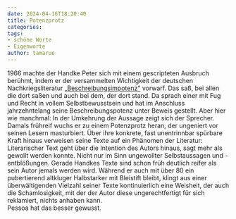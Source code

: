 ```yaml
---
date: 2024-04-16T18:20:40
title: Potenzprotz
categories:   
tags: 
- schöne Worte  
- Eigenworte
author: tamarue
---
```


1966 machte der Handke Peter sich mit einem gescripteten Ausbruch berühmt, indem er der versammelten Wichtigkeit der deutschen Nachkriegsliteratur [„Beschreibungsimpotenz"](https://peter-handke.de/kosmos/beschreibungsimpotenz/) vorwarf. Das saß, bei allen die dort saßen und auch bei dem, der dort stand. Da sprach einer mit Fug und Recht in vollem Selbstbewusstsein und hat im Anschluss jahrzehntelang seine Beschreibungspotenz unter Beweis gestellt. Aber hier wie manchmal: In der Umkehrung der Aussage zeigt sich der Sprecher.  
Damals frühreif wuchs er zu einem Potenzprotz heran, der ungeniert vor seinen Lesern masturbiert.
Über ihre konkrete, fast unentrinnbar spürbare Kraft hinaus verweisen seine Texte auf ein Phänomen der Literatur: Literarischer Text geht über die Intention des Autors hinaus, sagt mehr als gewollt werden konnte. Nicht nur im Sinn ungewollter Selbstaussagen und -entblößungen. Gerade Handkes Texte sind schon früh deutlich reifer als sein Autor jemals werden wird. Während er auch mit über 80 ein pubertierend altkluger Halbstarker mit Bleistift bleibt, klingt aus einer überwältigenden Vielzahl seiner Texte kontinuierlich eine Weisheit, der auch die Schamlosigkeit, mit der der Autor diese ungerechtfertigt für sich reklamiert, nichts anhaben kann.  
Pessoa hat das besser gewusst.